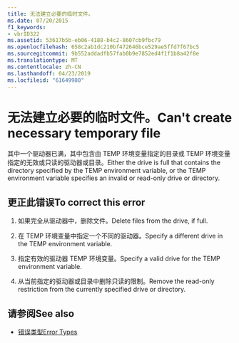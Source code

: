 ```yaml
---
title: 无法建立必要的临时文件。
ms.date: 07/20/2015
f1_keywords:
- vbrID322
ms.assetid: 53617b5b-eb06-4188-b4c2-8607cb9fbc79
ms.openlocfilehash: 658c2ab1dc210bf472646bce529ae5ffd7f67bc5
ms.sourcegitcommit: 9b552addadfb57fab0b9e7852ed4f1f1b8a42f8e
ms.translationtype: MT
ms.contentlocale: zh-CN
ms.lasthandoff: 04/23/2019
ms.locfileid: "61649980"
---
```

# <a name="cant-create-necessary-temporary-file"></a><span data-ttu-id="35041-102">无法建立必要的临时文件。</span><span class="sxs-lookup"><span data-stu-id="35041-102">Can't create necessary temporary file</span></span>
<span data-ttu-id="35041-103">其中一个驱动器已满，其中包含由 TEMP 环境变量指定的目录或 TEMP 环境变量指定的无效或只读的驱动器或目录。</span><span class="sxs-lookup"><span data-stu-id="35041-103">Either the drive is full that contains the directory specified by the TEMP environment variable, or the TEMP environment variable specifies an invalid or read-only drive or directory.</span></span>  
  
## <a name="to-correct-this-error"></a><span data-ttu-id="35041-104">更正此错误</span><span class="sxs-lookup"><span data-stu-id="35041-104">To correct this error</span></span>  
  
1. <span data-ttu-id="35041-105">如果完全从驱动器中，删除文件。</span><span class="sxs-lookup"><span data-stu-id="35041-105">Delete files from the drive, if full.</span></span>  
  
2. <span data-ttu-id="35041-106">在 TEMP 环境变量中指定一个不同的驱动器。</span><span class="sxs-lookup"><span data-stu-id="35041-106">Specify a different drive in the TEMP environment variable.</span></span>  
  
3. <span data-ttu-id="35041-107">指定有效的驱动器 TEMP 环境变量。</span><span class="sxs-lookup"><span data-stu-id="35041-107">Specify a valid drive for the TEMP environment variable.</span></span>  
  
4. <span data-ttu-id="35041-108">从当前指定的驱动器或目录中删除只读的限制。</span><span class="sxs-lookup"><span data-stu-id="35041-108">Remove the read-only restriction from the currently specified drive or directory.</span></span>  
  
## <a name="see-also"></a><span data-ttu-id="35041-109">请参阅</span><span class="sxs-lookup"><span data-stu-id="35041-109">See also</span></span>

- [<span data-ttu-id="35041-110">错误类型</span><span class="sxs-lookup"><span data-stu-id="35041-110">Error Types</span></span>](../../../visual-basic/programming-guide/language-features/error-types.md)
